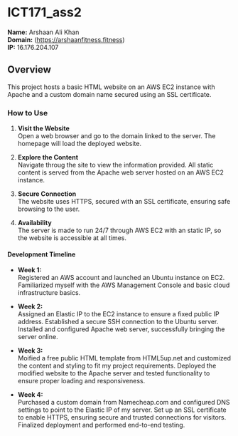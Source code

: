 # ICT171_ass2
**Name:** Arshaan Ali Khan  
**Domain:** (https://arshaanfitness.fitness)  
**IP:** 16.176.204.107

## Overview
This project hosts a basic HTML website on an AWS EC2 instance with Apache and a custom domain name secured using an SSL certificate.

### How to Use

1. **Visit the Website**  
   Open a web browser and go to the domain linked to the server. The homepage will load the deployed website.

2. **Explore the Content**  
   Navigate throug the site to view the information provided. All static content is served from the Apache web server hosted on an AWS EC2 instance.

3. **Secure Connection**  
   The website uses HTTPS, secured with an SSL certificate, ensuring safe browsing to the user.

4. **Availability**  
   The server is made to run 24/7 through AWS EC2 with an static IP, so the website is accessible at all times.


#### Development Timeline

- **Week 1:**  
  Registered an AWS account and launched an Ubuntu instance on EC2. Familiarized myself with the AWS Management Console and basic cloud infrastructure basics.

- **Week 2:**  
  Assigned an Elastic IP to the EC2 instance to ensure a fixed public IP address. Established a secure SSH connection to the Ubuntu server. Installed and configured Apache web server, successfully bringing the server online.

- **Week 3:**  
  Moified a free public HTML template from HTML5up.net and customized the content and styling to fit my project requirements. Deployed the modified website to the Apache server and tested functionality to ensure proper loading and responsiveness.

- **Week 4:**  
  Purchased a custom domain from Namecheap.com and configured DNS settings to point to the Elastic IP of my server. Set up an SSL certificate to enable HTTPS, ensuring secure and trusted connections for visitors. Finalized deployment and performed end-to-end testing.


